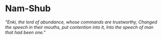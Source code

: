 # Nam-Shub

*"Enki, the lord of abundance, whose commands are trustworthy,
Changed the speech in their mouths, put contention into it,
Into the speech of man that had been one."*